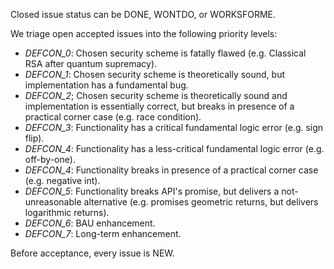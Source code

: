 Closed issue status can be DONE, WONTDO, or WORKSFORME.

We triage open accepted issues into the following priority levels:
* *DEFCON_0*: Chosen security scheme is fatally flawed (e.g. Classical RSA after quantum supremacy).
* *DEFCON_1*: Chosen security scheme is theoretically sound, but implementation has a fundamental bug.
* *DEFCON_2*; Chosen security scheme is theoretically sound and implementation is essentially correct,
              but breaks in presence of a practical corner case (e.g. race condition).
* *DEFCON_3*: Functionality has a critical fundamental logic error (e.g. sign flip).
* *DEFCON_4*: Functionality has a less-critical fundamental logic error (e.g. off-by-one).
* *DEFCON_4*: Functionality breaks in presence of a practical corner case (e.g. negative int).
* *DEFCON_5*: Functionality breaks API's promise, but delivers a not-unreasonable alternative
              (e.g. promises geometric returns, but delivers logarithmic returns).
* *DEFCON_6*: BAU enhancement.
* *DEFCON_7*: Long-term enhancement.

Before acceptance, every issue is NEW.
